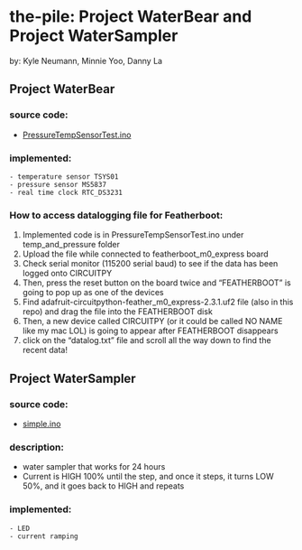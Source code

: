 # the-pile: Project WaterBear and Project WaterSampler
 by: Kyle Neumann, Minnie Yoo, Danny La

## Project WaterBear
### source code:
- [PressureTempSensorTest.ino](https://github.com/hyeminyoo/the-pile/blob/master/temp_and_pressure/PressureTempSensorTest/PressureTempSensorTest.ino)


### implemented:
```
- temperature sensor TSYS01
- pressure sensor MS5837
- real time clock RTC_DS3231
```
### How to access datalogging file for Featherboot:
1. Implemented code is in PressureTempSensorTest.ino under temp_and_pressure folder
2. Upload the file while connected to featherboot_m0_express board
3. Check serial monitor (115200 serial baud) to see if the data has been logged onto CIRCUITPY
4. Then, press the reset button on the board twice and “FEATHERBOOT” is going to pop up as one of the devices
5. Find adafruit-circuitpython-feather_m0_express-2.3.1.uf2 file (also in this repo) and drag the file into the FEATHERBOOT disk
6. Then, a new device called CIRCUITPY (or it could be called NO NAME like my mac LOL) is going to appear after FEATHERBOOT disappears
7. click on the “datalog.txt” file and scroll all the way down to find the recent data!


## Project WaterSampler
  
### source code:
- [simple.ino](https://github.com/hyeminyoo/the-pile/blob/master/WATER_SAMPLER/simple/simple.ino)

### description:
- water sampler that works for 24 hours
- Current is HIGH 100% until the step, and once it steps, it turns LOW 50%, and it goes back to HIGH and repeats

### implemented:
```
- LED
- current ramping
```
